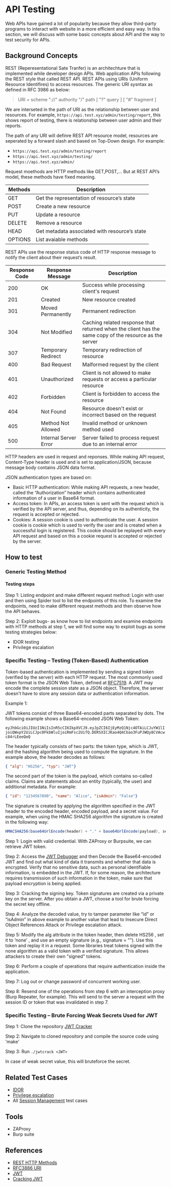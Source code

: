 # API Testing

Web APIs have gained a lot of popularity because they allow third-party programs to interact with website in a more efficient and easy way.
In this section, we will discuss with some basic concepts about API and the way to test security for APIs.

## Background Concepts

REST (Reperesentational Sate Tranfer) is an architechture that is implemented while developer design APIs.
Web application APIs following the REST style that called REST API.
REST APIs using URIs (Uniform Resource Identifires) to access resources. The generic URI sysntax as defined in RFC 3986 as below:

> URI = scheme "://" authority "/" path [ "?" query ] [ "#" fragment ]

We are interseted in the path of URI as the relationship between user and resources.
For example, `https://api.test.xyz/admin/testing/report`, this shows report of testing, there is relationship between user admin and their reports.

The path of any URI will definre REST API resource model, resources are seperated by a forward slash and based on Top-Down design.
For example:

- `https://api.test.xyz/admin/testing/report`
- `https://api.test.xyz/admin/testing/`
- `https://api.test.xyz/admin/`

Request moethods are HTTP methods like GET,POST,… But at REST API’s model, these methods have fixed meaning.

| Methods | Description                                   |
|---------|-----------------------------------------------|
| GET     | Get the representation of resource’s state    |
| POST    | Create a new resource                         |
| PUT     | Update a resource                             |
| DELETE  | Remove a resource                             |
| HEAD    | Get metadata associated with resource’s state |
| OPTIONS | List avaiable methods                         |

REST APIs use the response status code of HTTP response message to notify the client about their request’s result.

| Response Code | Response Message      | Description                                                                                            |
|---------------|-----------------------|--------------------------------------------------------------------------------------------------------|
| 200           | OK                    | Success while processing client's request                                                              |
| 201           | Created               | New resource created                                                                                   |
| 301           | Moved Permanently     | Permanent redirection                                                                                  |
| 304           | Not Modified          | Caching related response that returned when the client has the same copy of the resource as the server |
| 307           | Temporary Redirect    | Temporary redirection of resource                                                                      |
| 400           | Bad Request           | Malformed request by the client                                                                        |
| 401           | Unauthorized          | Client is not allowed to make requests or access a particular resource                                 |
| 402           | Forbidden             | Client is forbidden to access the resource                                                             |
| 404           | Not Found             | Resource doesn't exist or incorrect based on the request                                               |
| 405           | Method Not Allowed    | Invalid method or unknown method used                                                                  |
| 500           | Internal Server Error | Server failed to process request due to an internal error                                              |

HTTP headers are used in request and reponses.
While making API request, Content-Type header is used and is set to application/JSON, because message body contains JSON data format.

JSON authentication types are based on:

- Basic HTTP authentication: While making API requests, a new header, called the “Authorization” header  which contains authenticated information of a user in Base64 format.
- Access token: In APIs, an access token is sent with the request which is verified by the API server, and thus, depending on its authenticity, the request is accepted or rejected.
- Cookies: A session cookie is used to authenticate the user. A session cookie is cookie which is used to verify the user and is created when a successful login is registered.
This cookie should be replayed with every API request and based on this a cookie request is accepted or rejected by the server.

## How to test

### Generic Testing Method

#### Testing steps

Step 1: Listing endpoint and make different request method: Login with user and then using Spider tool to list the endpoints of this role.
To examine the endpoints, need to make different request methods and then observe how the API behaves.

Step 2: Exploit bugs- as know how to list endpoints and examine endpoints with HTTP methods at step 1, we will find some way to exploit bugs as some testing strategies below:

- IDOR testing
- Privilege escalation

### Specific Testing – Testing (Token-Based) Authentication

Token-based authentication is implemented by sending a signed token (verified by the server) with each HTTP request.
The most commonly used token format is the JSON Web Token, defined at [RFC7519](https://tools.ietf.org/html/rfc7519).
A JWT may encode the complete session state as a JSON object.
Therefore, the server doesn't have to store any session data or authentication information.

Example 1:

JWT tokens consist of three Base64-encoded parts separated by dots. The following example shows a Base64-encoded JSON Web Token:

`eyJhbGciOiJIUzI1NiIsInR5cCI6IkpXVCJ9.eyJpZCI6IjEyMzQ1Njc4OTAiLCJuYW1lIjoiQWxpY2UiLCJpc0FkbWluIjoiRmFsc2UifQ.DERSXICJKao4Q4Cbao3FuPJWQy8CVAcwc84rLEeeQeQ`

The header typically consists of two parts: the token type, which is JWT, and the hashing algorithm being used to compute the signature. In the example above, the header decodes as follows:

```json
{ "alg": "HS256", "typ": "JWT"}
```

The second part of the token is the payload, which contains so-called claims. Claims are statements about an entity (typically, the user) and additional metadata.
For example:

```json
{ "id": "1234567890", "name": "Alice", "isAdmin": "False"}
```

The signature is created by applying the algorithm specified in the JWT header to the encoded header, encoded payload, and a secret value. For example, when using the HMAC SHA256 algorithm the signature is created in the following way:

```c#
HMACSHA256(base64UrlEncode(header) + "." + base64UrlEncode(payload), secret)
```

Step 1: Login with valid credential. With ZAProxy or Burpsuite, we can retrieve JWT token.

Step 2: Access the [JWT Debugger](https://jwt.io/#debugger) and then Decode the Base64-encoded JWT and find out what kind of data it transmits and whether that data is encrypted.
Verify that no sensitive data, such as personal identifiable information, is embedded in the JWT.
If, for some reason, the architecture requires transmission of such information in the token, make sure that payload encryption is being applied.

Step 3: Cracking the signing key. Token signatures are created via a private key on the server.
After you obtain a JWT, choose a tool for brute forcing the secret key offline.

Step 4: Analyze the decoded value, try to tamper parameter like “id” or “isAdmin” in above example to another value that lead to Insecure Direct Object References Attack or Privilege escalation attack.

Step 5: Modify the alg attribute in the token header, then delete HS256 , set it to ‘none’ , and use an empty signature (e.g., signature = ""). Use this token and replay it in a request.
Some libraries treat tokens signed with the none algorithm as a valid token with a verified signature.
This allows attackers to create their own "signed" tokens.

Step 6: Perform a couple of operations that require authentication inside the application.

Step 7: Log out or change password of concurrent working user.

Step 8: Resend one of the operations from step 6 with an interception proxy (Burp Repeater, for example). This will send to the server a request with the session ID or token that was invalidated in step 7.

### Specific Testing – Brute Forcing Weak Secrets Used for JWT

Step 1: Clone the repository [JWT Cracker](https://github.com/brendan-rius/c-jwt-cracker)

Step 2: Navigate to cloned repository and compile the source code using 'make'

Step 3: Run `./jwtcrack <JWT>`

In case of weak secret value, this will bruteforce the secret.
  
## Related Test Cases

- [IDOR](https://github.com/OWASP/OWASP-Testing-Guide-v5/blob/master/document/4%20Web%20Application%20Security%20Testing/4.6%20Authorization%20Testing/4.6.4%20Testing%20for%20Insecure%20Direct%20Object%20References%20(OTG-AUTHZ-004).md)
- [Privilege escalation](https://github.com/OWASP/OWASP-Testing-Guide-v5/blob/master/document/4%20Web%20Application%20Security%20Testing/4.6%20Authorization%20Testing/4.6.3%20Testing%20for%20Privilege%20escalation%20(OTG-AUTHZ-003).md)
- All [Session Management](https://github.com/OWASP/OWASP-Testing-Guide-v5/tree/master/document/4%20Web%20Application%20Security%20Testing/4.7%20Session%20Management%20Testing) test cases

## Tools

- ZAProxy
- Burp suite

## References

- [REST HTTP Methods](https://restfulapi.net/http-methods/)
- [RFC3886 URI](https://tools.ietf.org/html/rfc3986)
- [JWT](https://jwt.io/)
- [Cracking JWT](https://www.sjoerdlangkemper.nl/2016/09/28/attacking-jwt-authentication/)
